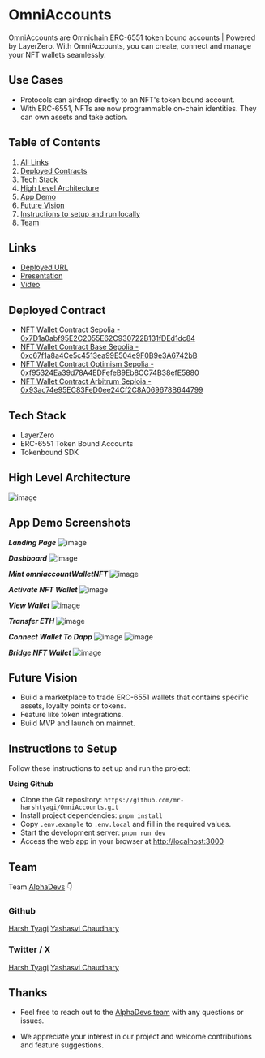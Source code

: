 # OmniAccounts

OmniAccounts are Omnichain ERC-6551 token bound accounts | Powered by LayerZero.
With OmniAccounts, you can create, connect and manage your NFT wallets seamlessly.

## Use Cases

- Protocols can airdrop directly to an NFT's token bound account.
- With ERC-6551, NFTs are now programmable on-chain identities. They can own assets and take action.

## Table of Contents

1. [All Links](#links)
2. [Deployed Contracts](#deployed-contract)
3. [Tech Stack](#tech-stack)
4. [High Level Architecture](#high-level-architecture)
5. [App Demo](#app-demo-screenshots)
6. [Future Vision](#future-vision)
7. [Instructions to setup and run locally ](#instructions-to-setup)
8. [Team](#team)

## Links

- [Deployed URL](https://omni-accounts.vercel.app/)
- [Presentation](https://www.canva.com/design/DAGQJF__nus/9uDwQTKvPhDqxmk6iI_7ug/view)
- [Video]()

## Deployed Contract

- [NFT Wallet Contract Sepolia - 0x7D1a0abf95E2C2055E62C930722B131fDEd1dc84](https://sepolia.etherscan.io/address/0x7D1a0abf95E2C2055E62C930722B131fDEd1dc84#code)
- [NFT Wallet Contract Base Sepolia - 0xc67f1a8a4Ce5c4513ea99E504e9F0B9e3A6742bB](https://sepolia.basescan.org/address/0xc67f1a8a4Ce5c4513ea99E504e9F0B9e3A6742bB#code)
- [NFT Wallet Contract Optimism Sepolia - 0xf95324Ea39d78A4EDFefeB9Eb8CC74B38efE5880](https://sepolia-optimism.etherscan.io/address/0xf95324Ea39d78A4EDFefeB9Eb8CC74B38efE5880#code)
- [NFT Wallet Contract Arbitrum Seploia - 0x93ac74e95EC83FeD0ee24Cf2C8A069678B644799](https://sepolia.arbiscan.io/address/0x93ac74e95EC83FeD0ee24Cf2C8A069678B644799#code)

## Tech Stack

- LayerZero
- ERC-6551 Token Bound Accounts
- Tokenbound SDK

## High Level Architecture

![image](/public/appDemo/architecture.png)

## App Demo Screenshots

**_Landing Page_**
![image](/public/appDemo/landing-page.png)

**_Dashboard_**
![image](/public/appDemo/dashboard.png)

**_Mint omniaccountWalletNFT_**
![image](/public/appDemo/mint-omniaccountwalletnft.png)

**_Activate NFT Wallet_**
![image](/public/appDemo/activate-nft-wallet.png)

**_View Wallet_**
![image](/public/appDemo/view-wallet.png)

**_Transfer ETH_**
![image](/public/appDemo/transfer-eth.png)

**_Connect Wallet To Dapp_**
![image](/public/appDemo/connect-wallet-to-dapp.png)
![image](/public/appDemo/connect-wallet.png)

**_Bridge NFT Wallet_**
![image](/public/appDemo/bridge-nft-wallet.png)

## Future Vision

- Build a marketplace to trade ERC-6551 wallets that contains specific assets, loyalty points or tokens.
- Feature like token integrations.
- Build MVP and launch on mainnet.

## Instructions to Setup

Follow these instructions to set up and run the project:

**Using Github**

- Clone the Git repository: `https://github.com/mr-harshtyagi/OmniAccounts.git`
- Install project dependencies: `pnpm install`
- Copy `.env.example` to `.env.local` and fill in the required values.
- Start the development server: `pnpm run dev`
- Access the web app in your browser at [http://localhost:3000](http://localhost:3000)

## Team

Team [AlphaDevs](https://www.alphadevs.dev) 👇

### Github

[Harsh Tyagi](https://github.com/mr-harshtyagi)
[Yashasvi Chaudhary](https://github.com/0xyshv)

### Twitter / X

[Harsh Tyagi](https://twitter.com/0xmht)
[Yashasvi Chaudhary](https://twitter.com/0xyshv)

## Thanks

- Feel free to reach out to the [AlphaDevs team](https://www.alphadevs.dev) with any questions or issues.

- We appreciate your interest in our project and welcome contributions and feature suggestions.
